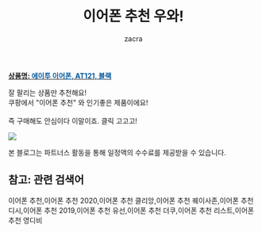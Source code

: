﻿---
layout: post
title:  "이어폰 추천 우와!"
author: zacra
categories: [ 아이템 ]
tags: [이어폰 추천,이어폰 추천 2020,이어폰 추천 클리앙,이어폰 추천 퀘이사존,이어폰 추천 디시,이어폰 추천 2019,이어폰 추천 유선,이어폰 추천 더쿠,이어폰 추천 리스트,이어폰 추천 영디비]
image: https://static.coupangcdn.com/image/retail/images/2019/06/26/11/4/fe358978-4aaa-4aa4-a346-87463654cd01.jpg 
description: "쿠팡에서 이어폰 추천 관련 상품으로 가장 잘팔리는 제품 중 하나라는 사실!!."
rating: 4.5
---

<a href="https://link.coupang.com/re/AFFSDP?lptag=AF8407795&pageKey=246341371&itemId=780513084&vendorItemId=4975666239&traceid=V0-153-2b262b62fdd3fa4c"><b>상품명: <font color='#01579B'>에이투 이어폰, AT121, 블랙</font></b></a>

잘 팔리는 상품만 추천해요!<br/>
쿠팡에서 "이어폰 추천" 와 인기좋은 제품이에요!<br/><br/>
즉 구매해도 안심이다 이말이죠. 클릭 고고고! <br/>



<a href="https://link.coupang.com/re/AFFSDP?lptag=AF8407795&pageKey=246341371&itemId=780513084&vendorItemId=4975666239&traceid=V0-153-2b262b62fdd3fa4c"><img src="https://thumbnail9.coupangcdn.com/thumbnails/remote/q89/image/retail/images/11312719522950-4374d49f-5170-49cc-8ac7-ddafeb47af9b.jpg"></a> 

본 블로그는 파트너스 활동을 통해 일정액의 수수료를 제공받을 수 있습니다.

## 참고: 관련 검색어    
이어폰 추천,이어폰 추천 2020,이어폰 추천 클리앙,이어폰 추천 퀘이사존,이어폰 추천 디시,이어폰 추천 2019,이어폰 추천 유선,이어폰 추천 더쿠,이어폰 추천 리스트,이어폰 추천 영디비
